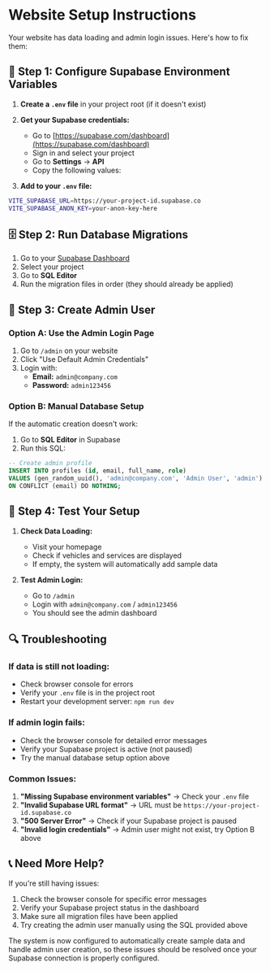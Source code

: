 # Website Setup Instructions

Your website has data loading and admin login issues. Here's how to fix them:

## 🔧 Step 1: Configure Supabase Environment Variables

1. **Create a `.env` file** in your project root (if it doesn't exist)
2. **Get your Supabase credentials:**
   - Go to [https://supabase.com/dashboard](https://supabase.com/dashboard)
   - Sign in and select your project
   - Go to **Settings** → **API**
   - Copy the following values:

3. **Add to your `.env` file:**
```bash
VITE_SUPABASE_URL=https://your-project-id.supabase.co
VITE_SUPABASE_ANON_KEY=your-anon-key-here
```

## 🗄️ Step 2: Run Database Migrations

1. Go to your [Supabase Dashboard](https://supabase.com/dashboard)
2. Select your project
3. Go to **SQL Editor**
4. Run the migration files in order (they should already be applied)

## 👤 Step 3: Create Admin User

### Option A: Use the Admin Login Page
1. Go to `/admin` on your website
2. Click "Use Default Admin Credentials"
3. Login with:
   - **Email:** `admin@company.com`
   - **Password:** `admin123456`

### Option B: Manual Database Setup
If the automatic creation doesn't work:

1. Go to **SQL Editor** in Supabase
2. Run this SQL:
```sql
-- Create admin profile
INSERT INTO profiles (id, email, full_name, role)
VALUES (gen_random_uuid(), 'admin@company.com', 'Admin User', 'admin')
ON CONFLICT (email) DO NOTHING;
```

## 🚀 Step 4: Test Your Setup

1. **Check Data Loading:**
   - Visit your homepage
   - Check if vehicles and services are displayed
   - If empty, the system will automatically add sample data

2. **Test Admin Login:**
   - Go to `/admin`
   - Login with `admin@company.com` / `admin123456`
   - You should see the admin dashboard

## 🔍 Troubleshooting

### If data is still not loading:
- Check browser console for errors
- Verify your `.env` file is in the project root
- Restart your development server: `npm run dev`

### If admin login fails:
- Check the browser console for detailed error messages
- Verify your Supabase project is active (not paused)
- Try the manual database setup option above

### Common Issues:
1. **"Missing Supabase environment variables"** → Check your `.env` file
2. **"Invalid Supabase URL format"** → URL must be `https://your-project-id.supabase.co`
3. **"500 Server Error"** → Check if your Supabase project is paused
4. **"Invalid login credentials"** → Admin user might not exist, try Option B above

## 📞 Need More Help?

If you're still having issues:
1. Check the browser console for specific error messages
2. Verify your Supabase project status in the dashboard
3. Make sure all migration files have been applied
4. Try creating the admin user manually using the SQL provided above

The system is now configured to automatically create sample data and handle admin user creation, so these issues should be resolved once your Supabase connection is properly configured.